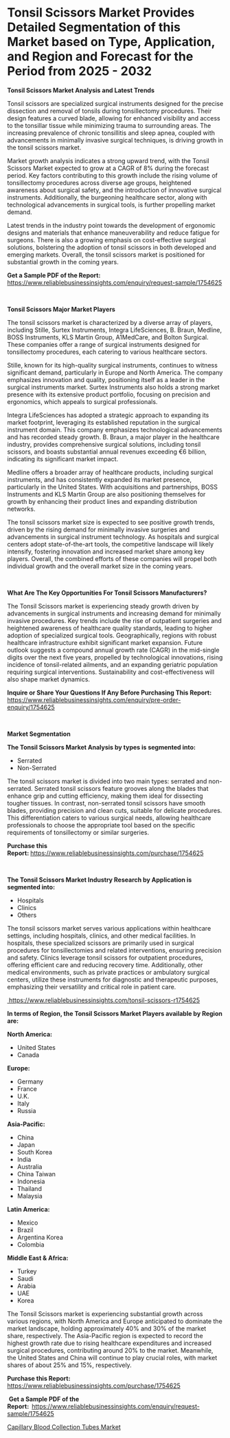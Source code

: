 <p><h1>Tonsil Scissors Market Provides Detailed Segmentation of this Market based on Type, Application, and Region and Forecast for the Period from 2025 - 2032</h1></p><p><strong>Tonsil Scissors Market Analysis and Latest Trends</strong></p>
<p><p>Tonsil scissors are specialized surgical instruments designed for the precise dissection and removal of tonsils during tonsillectomy procedures. Their design features a curved blade, allowing for enhanced visibility and access to the tonsillar tissue while minimizing trauma to surrounding areas. The increasing prevalence of chronic tonsillitis and sleep apnea, coupled with advancements in minimally invasive surgical techniques, is driving growth in the tonsil scissors market.</p><p>Market growth analysis indicates a strong upward trend, with the Tonsil Scissors Market expected to grow at a CAGR of 8% during the forecast period. Key factors contributing to this growth include the rising volume of tonsillectomy procedures across diverse age groups, heightened awareness about surgical safety, and the introduction of innovative surgical instruments. Additionally, the burgeoning healthcare sector, along with technological advancements in surgical tools, is further propelling market demand.</p><p>Latest trends in the industry point towards the development of ergonomic designs and materials that enhance maneuverability and reduce fatigue for surgeons. There is also a growing emphasis on cost-effective surgical solutions, bolstering the adoption of tonsil scissors in both developed and emerging markets. Overall, the tonsil scissors market is positioned for substantial growth in the coming years.</p></p>
<p><strong>Get a Sample PDF of the Report:&nbsp;</strong> <a href="https://www.reliablebusinessinsights.com/enquiry/request-sample/1754625?utm_campaign=2454&utm_medium=2&utm_source=Github&utm_content=ia&utm_term=03032025&utm_id=tonsil-scissors">https://www.reliablebusinessinsights.com/enquiry/request-sample/1754625</a></p>
<p>&nbsp;</p>
<p><strong>Tonsil Scissors Major Market Players</strong></p>
<p><p>The tonsil scissors market is characterized by a diverse array of players, including Stille, Surtex Instruments, Integra LifeSciences, B. Braun, Medline, BOSS Instruments, KLS Martin Group, A1MedCare, and Bolton Surgical. These companies offer a range of surgical instruments designed for tonsillectomy procedures, each catering to various healthcare sectors.</p><p>Stille, known for its high-quality surgical instruments, continues to witness significant demand, particularly in Europe and North America. The company emphasizes innovation and quality, positioning itself as a leader in the surgical instruments market. Surtex Instruments also holds a strong market presence with its extensive product portfolio, focusing on precision and ergonomics, which appeals to surgical professionals.</p><p>Integra LifeSciences has adopted a strategic approach to expanding its market footprint, leveraging its established reputation in the surgical instrument domain. This company emphasizes technological advancements and has recorded steady growth. B. Braun, a major player in the healthcare industry, provides comprehensive surgical solutions, including tonsil scissors, and boasts substantial annual revenues exceeding €6 billion, indicating its significant market impact.</p><p>Medline offers a broader array of healthcare products, including surgical instruments, and has consistently expanded its market presence, particularly in the United States. With acquisitions and partnerships, BOSS Instruments and KLS Martin Group are also positioning themselves for growth by enhancing their product lines and expanding distribution networks.</p><p>The tonsil scissors market size is expected to see positive growth trends, driven by the rising demand for minimally invasive surgeries and advancements in surgical instrument technology. As hospitals and surgical centers adopt state-of-the-art tools, the competitive landscape will likely intensify, fostering innovation and increased market share among key players. Overall, the combined efforts of these companies will propel both individual growth and the overall market size in the coming years.</p></p>
<p>&nbsp;</p>
<p><strong>What Are The Key Opportunities For Tonsil Scissors Manufacturers?</strong></p>
<p><p>The Tonsil Scissors market is experiencing steady growth driven by advancements in surgical instruments and increasing demand for minimally invasive procedures. Key trends include the rise of outpatient surgeries and heightened awareness of healthcare quality standards, leading to higher adoption of specialized surgical tools. Geographically, regions with robust healthcare infrastructure exhibit significant market expansion. Future outlook suggests a compound annual growth rate (CAGR) in the mid-single digits over the next five years, propelled by technological innovations, rising incidence of tonsil-related ailments, and an expanding geriatric population requiring surgical interventions. Sustainability and cost-effectiveness will also shape market dynamics.</p></p>
<p><strong>Inquire or Share Your Questions If Any Before Purchasing This Report:</strong> <a href="https://www.reliablebusinessinsights.com/enquiry/pre-order-enquiry/1754625?utm_campaign=2454&utm_medium=2&utm_source=Github&utm_content=ia&utm_term=03032025&utm_id=tonsil-scissors">https://www.reliablebusinessinsights.com/enquiry/pre-order-enquiry/1754625</a></p>
<p>&nbsp;</p>
<p><strong>Market Segmentation</strong></p>
<p><strong>The Tonsil Scissors Market Analysis by types is segmented into:</strong></p>
<p><ul><li>Serrated</li><li>Non-Serrated</li></ul></p>
<p><p>The tonsil scissors market is divided into two main types: serrated and non-serrated. Serrated tonsil scissors feature grooves along the blades that enhance grip and cutting efficiency, making them ideal for dissecting tougher tissues. In contrast, non-serrated tonsil scissors have smooth blades, providing precision and clean cuts, suitable for delicate procedures. This differentiation caters to various surgical needs, allowing healthcare professionals to choose the appropriate tool based on the specific requirements of tonsillectomy or similar surgeries.</p></p>
<p><strong>Purchase this Report:&nbsp;</strong><a href="https://www.reliablebusinessinsights.com/purchase/1754625?utm_campaign=2454&utm_medium=2&utm_source=Github&utm_content=ia&utm_term=03032025&utm_id=tonsil-scissors">https://www.reliablebusinessinsights.com/purchase/1754625</a></p>
<p>&nbsp;</p>
<p><strong>The Tonsil Scissors Market Industry Research by Application is segmented into:</strong></p>
<p><ul><li>Hospitals</li><li>Clinics</li><li>Others</li></ul></p>
<p><p>The tonsil scissors market serves various applications within healthcare settings, including hospitals, clinics, and other medical facilities. In hospitals, these specialized scissors are primarily used in surgical procedures for tonsillectomies and related interventions, ensuring precision and safety. Clinics leverage tonsil scissors for outpatient procedures, offering efficient care and reducing recovery time. Additionally, other medical environments, such as private practices or ambulatory surgical centers, utilize these instruments for diagnostic and therapeutic purposes, emphasizing their versatility and critical role in patient care.</p></p>
<p><a href="https://www.reliablebusinessinsights.com/tonsil-scissors-r1754625?utm_campaign=2454&utm_medium=2&utm_source=Github&utm_content=ia&utm_term=03032025&utm_id=tonsil-scissors">&nbsp;https://www.reliablebusinessinsights.com/tonsil-scissors-r1754625</a></p>
<p><strong>In terms of Region, the Tonsil Scissors Market Players available by Region are:</strong></p>
<p>
    <p> <strong> North America: </strong>
        <ul>
            <li>United States</li>
            <li>Canada</li>
        </ul>
        </p> 
    <p> <strong> Europe: </strong>
        <ul>
            <li>Germany</li>
            <li>France</li>
            <li>U.K.</li>
            <li>Italy</li>
            <li>Russia</li>
        </ul>
        </p> 
    <p> <strong> Asia-Pacific: </strong>
        <ul>
            <li>China</li>
            <li>Japan</li>
            <li>South Korea</li>
            <li>India</li>
            <li>Australia</li>
            <li>China Taiwan</li>
            <li>Indonesia</li>
            <li>Thailand</li>
            <li>Malaysia</li>
        </ul>
        </p> 
    <p> <strong> Latin America: </strong>
        <ul>
            <li>Mexico</li>
            <li>Brazil</li>
            <li>Argentina Korea</li>
            <li>Colombia</li>
        </ul>
        </p> 
    <p> <strong> Middle East & Africa: </strong>
        <ul>
            <li>Turkey</li>
            <li>Saudi</li>
            <li>Arabia</li>
            <li>UAE</li>
            <li>Korea</li>
        </ul>
    </p>
    </p>
<p><p>The Tonsil Scissors market is experiencing substantial growth across various regions, with North America and Europe anticipated to dominate the market landscape, holding approximately 40% and 30% of the market share, respectively. The Asia-Pacific region is expected to record the highest growth rate due to rising healthcare expenditures and increased surgical procedures, contributing around 20% to the market. Meanwhile, the United States and China will continue to play crucial roles, with market shares of about 25% and 15%, respectively.</p></p>
<p><strong>Purchase this Report: </strong><a href="https://www.reliablebusinessinsights.com/purchase/1754625?utm_campaign=2454&utm_medium=2&utm_source=Github&utm_content=ia&utm_term=03032025&utm_id=tonsil-scissors">https://www.reliablebusinessinsights.com/purchase/1754625</a></p>
<p>&nbsp;<strong>Get a Sample PDF of the Report:&nbsp;&nbsp;</strong><a href="https://www.reliablebusinessinsights.com/enquiry/request-sample/1754625?utm_campaign=2454&utm_medium=2&utm_source=Github&utm_content=ia&utm_term=03032025&utm_id=tonsil-scissors">https://www.reliablebusinessinsights.com/enquiry/request-sample/1754625</a></p>
<p><strong></strong></p>
<p><p><a href="https://github.com/zupankocka/Market-Research-Report-List-1/blob/main/capillary-blood-collection-tubes-market.md?utm_campaign=2454&utm_medium=2&utm_source=Github&utm_content=ia&utm_term=03032025&utm_id=tonsil-scissors">Capillary Blood Collection Tubes Market</a></p></p>